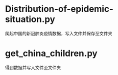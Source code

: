 # Distribution-of-epidemic-situation.py
爬起中国的新冠肺炎疫情数据，写入文件并保存至文件夹
# get_china_children.py
得到数据并写入文件至文件夹
